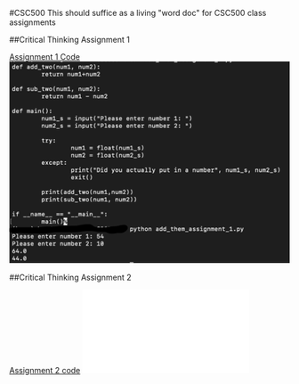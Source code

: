 #CSC500
This should suffice as a living "word doc" for CSC500 class assignments

##Critical Thinking Assignment 1

[Assignment 1 Code](add_them_assignment.py)
![Assignment 1 Running code](./images/Sikora_Assignment_1_Option_1.png)

##Critical Thinking Assignment 2

[Assignment 2 code](retail_total_assignment_2.py)
![Assignment 2](./images/Critical_thinking_2_selection_1.pdf)
